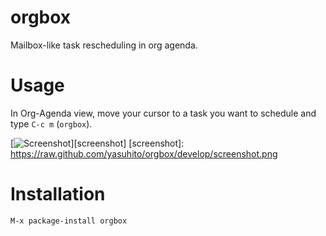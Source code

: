 orgbox
======

Mailbox-like task rescheduling in org agenda.


Usage
=====

In Org-Agenda view, move your cursor to a task you want to schedule
and type `C-c m` (`orgbox`).

[![Screenshot](https://raw.github.com/yasuhito/orgbox/develop/screenshot.png)][screenshot]
[screenshot]: https://raw.github.com/yasuhito/orgbox/develop/screenshot.png


Installation
============

`M-x package-install orgbox`
